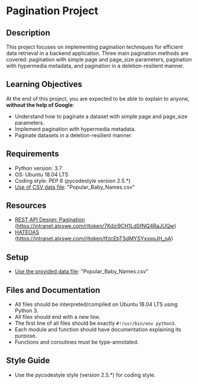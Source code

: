 # Pagination Project

## Description
This project focuses on implementing pagination techniques for efficient data retrieval in a backend application. Three main pagination methods are covered: pagination with simple page and page_size parameters, pagination with hypermedia metadata, and pagination in a deletion-resilient manner.

## Learning Objectives
At the end of this project, you are expected to be able to explain to anyone, **without the help of Google**:
- Understand how to paginate a dataset with simple page and page_size parameters.
- Implement pagination with hypermedia metadata.
- Paginate datasets in a deletion-resilient manner.

## Requirements
- Python version: 3.7
- OS: Ubuntu 18.04 LTS
- Coding style: PEP 8 (pycodestyle version 2.5.*)
- [Use of CSV data file](https://intranet.alxswe.com/rltoken/NBLY6mdKDBR9zWvNADwjjg): "Popular_Baby_Names.csv"


## Resources
- [REST API Design: Pagination](#) (https://intranet.alxswe.com/rltoken/7Kdzi9CH1LdSfNQ4RaJUQw)
- [HATEOAS](#) (https://intranet.alxswe.com/rltoken/tfzcEbTSdMYSYxsspJH_oA)

## Setup
- [Use the provided data file](https://intranet.alxswe.com/rltoken/NBLY6mdKDBR9zWvNADwjjg): "Popular_Baby_Names.csv"

## Files and Documentation
- All files should be interpreted/compiled on Ubuntu 18.04 LTS using Python 3.
- All files should end with a new line.
- The first line of all files should be exactly `#!/usr/bin/env python3`.
- Each module and function should have documentation explaining its purpose.
- Functions and coroutines must be type-annotated.

## Style Guide
- Use the pycodestyle style (version 2.5.*) for coding style.
